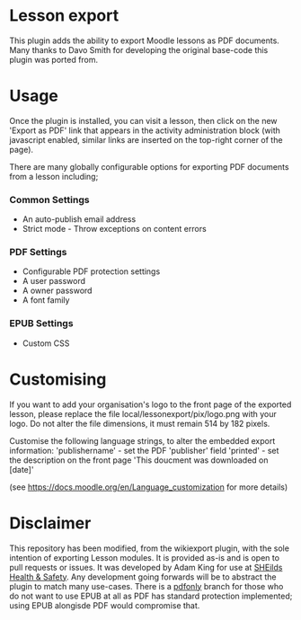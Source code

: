 Lesson export
===========

This plugin adds the ability to export Moodle lessons as PDF documents.
Many thanks to Davo Smith for developing the original base-code this plugin was ported from.

Usage
=====

Once the plugin is installed, you can visit a lesson, then click on the new 'Export as PDF' link that appears
in the activity administration block (with javascript enabled, similar links are inserted on the top-right corner of the page).

There are many globally configurable options for exporting PDF documents from a lesson including;

### Common Settings
- An auto-publish email address
- Strict mode - Throw exceptions on content errors

### PDF Settings
- Configurable PDF protection settings
- A user password
- A owner password
- A font family

### EPUB Settings
- Custom CSS

Customising
===========

If you want to add your organisation's logo to the front page of the exported lesson, please replace the file
local/lessonexport/pix/logo.png with your logo. Do not alter the file dimensions, it must remain 514 by 182 pixels.

Customise the following language strings, to alter the embedded export information:
'publishername' - set the PDF 'publisher' field
'printed' - set the description on the front page 'This doucment was downloaded on [date]'

(see https://docs.moodle.org/en/Language_customization for more details)

Disclaimer
=======

This repository has been modified, from the wikiexport plugin, with the sole intention of exporting Lesson modules. It is provided as-is and is open to pull
requests or issues. It was developed by Adam King for use at [SHEilds Health & Safety](http://sheilds.org/). Any development going forwards will be to abstract 
the plugin to match many use-cases. There is a [pdfonly](https://github.com/adam-p-king/moodle_lessonexport_pdf/tree/pdfonly) branch for those who do not want 
to use EPUB at all as PDF has standard protection implemented; using EPUB alongisde PDF would compromise that.
